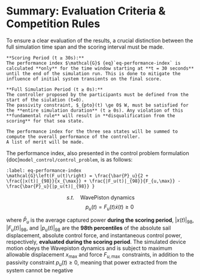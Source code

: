# Summary: Evaluation Criteria & Competition Rules

To ensure a clear evaluation of the results, a crucial distinction between the full simulation time span and the scoring interval must be made.

```{important}
**Scoring Period (t ≥ 30s):**
The performance index $\mathcal{G}$ {eq}`eq-performance-index` is calculated **only** for the time window starting at **t = 30 seconds** until the end of the simulation run. This is done to mitigate the influence of initial system transients on the final score.
```

```{important}
**Full Simulation Period (t ≥ 0s):**
The controller proposed by the participants must be defined from the start of the siulation (t=0). 
The passivity constraint, $_{pto}(t) \ge 0$ W, must be satisfied for the **entire simulation duration** (t ≥ 0s). Any violation of this **fundamental rule** will result in **disqualification from the scoring** for that sea state.
```

```{important}
The performance index for the three sea states will be summed to compute the overall performance of the controller.
A list of merit will be made.
```

The performance index, also presented in the control problem formulation {doc}`model_control/control_problem`, is as follows:
```{math}
:label: eq-performance-index
\mathcal{G}\left(F_u(t)\right) = \frac{\bar{P}_u}{2 + \frac{|x(t)|_{98}}{x_{\max}} + \frac{|F_u(t)|_{98}}{F_{u,\max}} - \frac{\bar{P}_u}{|p_u(t)|_{98}} }
```

$$ s.t. \quad \text{WavePiston dynamics} $$
$$ \qquad\quad p_u(t) = F_u(t) \dot{x}(t) \ge 0  $$

where $\bar{P}_u$ is the average captured power **during the scoring period**, $|x(t)|_{98}$, $|F_u(t)|_{98}$, and $|p_u(t)|_{98}$ are the **98th percentiles** of the absolute sail displacement,  absolute control force, and instantaneous control power, respectively, **evaluated during the scoring period**. The simulated device motion obeys the Wavepiston dynamics and is subject to maximum allowable displacement $x_\mathrm{max}$ and force $F_{u,\max}$ constraints, in addition to the passivity constraint $p_u(t) \ge 0$, meaning that power extracted from the system cannot be negative

